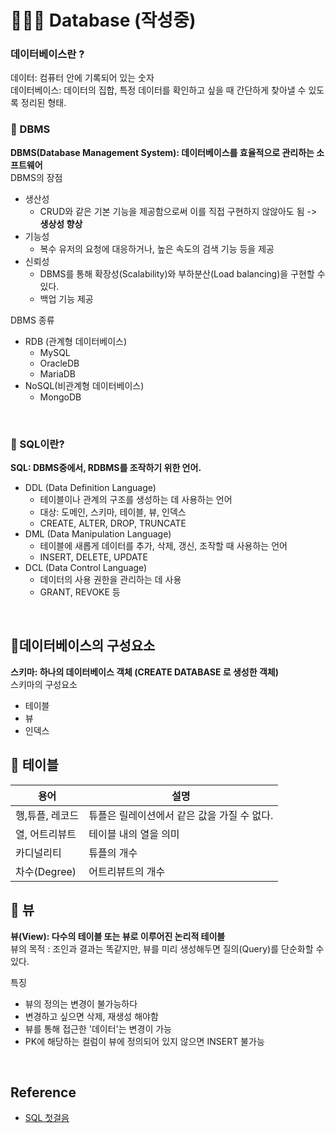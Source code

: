# 👨🏻‍💻 Database (작성중)

### 데이터베이스란 ? 
데이터: 컴퓨터 안에 기록되어 있는 숫자  
데이터베이스: 데이터의 집합, 특정 데이터를 확인하고 싶을 때 간단하게 찾아낼 수 있도록 정리된 형태.
<br>  

### 🌟 DBMS
**DBMS(Database Management System): 데이터베이스를 효율적으로 관리하는 소프트웨어**  
DBMS의 장점
- 생산성
  - CRUD와 같은 기본 기능을 제공함으로써 이를 직접 구현하지 않않아도 됨 -> **생상성 향상**
- 기능성
  - 복수 유저의 요청에 대응하거나, 높은 속도의 검색 기능 등을 제공
- 신뢰성
  - DBMS를 통해 확장성(Scalability)와 부하분산(Load balancing)을 구현할 수 있다.
  - 백업 기능 제공 
  
DBMS 종류
- RDB (관계형 데이터베이스)
  - MySQL
  - OracleDB
  - MariaDB
- NoSQL(비관계형 데이터베이스)
  - MongoDB
<br>

### 🌟 SQL이란?
**SQL: DBMS중에서, RDBMS를 조작하기 위한 언어.** 
- DDL (Data Definition Language)
  - 테이블이나 관계의 구조를 생성하는 데 사용하는 언어
  - 대상: 도메인, 스키마, 테이블, 뷰, 인덱스
  - CREATE, ALTER, DROP, TRUNCATE
- DML (Data Manipulation Language)
  - 테이블에 새롭게 데이터를 추가, 삭제, 갱신, 조작할 때 사용하는 언어
  - INSERT, DELETE, UPDATE
- DCL (Data Control Language)
  - 데이터의 사용 권한을 관리하는 데 사용
  - GRANT, REVOKE 등  
<br>

## 🌟데이터베이스의 구성요소  
**스키마: 하나의 데이터베이스 객체 (CREATE DATABASE 로 생성한 객체)**  
스키마의 구성요소  
- 테이블
- 뷰
- 인덱스

## 🌟 테이블
용어 | 설명 
---- | ----
행,튜플, 레코드 | 튜플은 릴레이션에서 같은 값을 가질 수 없다.
열, 어트리뷰트 | 테이블 내의 열을 의미
카디널리티 | 튜플의 개수
차수(Degree) | 어트리뷰트의 개수

## 🌟 뷰  
**뷰(View): 다수의 테이블 또는 뷰로 이루어진 논리적 테이블**  
뷰의 목적 : 조인과 결과는 똑같지만, 뷰를 미리 생성해두면 질의(Query)를 단순화할 수있다.  

특징
- 뷰의 정의는 변경이 불가능하다
- 변경하고 싶으면 삭제, 재생성 해야함
- 뷰를 통해 접근한 '데이터'는 변경이 가능
- PK에 해당하는 컬럼이 뷰에 정의되어 있지 않으면 INSERT 불가능

<br>  

## Reference
- <a href = "https://book.naver.com/bookdb/book_detail.nhn?bid=9738902"> SQL 첫걸음 </a> 

